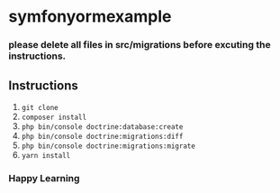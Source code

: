 # symfonyormexample

### please delete all files in src/migrations before excuting the instructions.

## Instructions

1. `git clone`
2. `composer install`
3. `php bin/console doctrine:database:create`
4. `php bin/console doctrine:migrations:diff`
5. `php bin/console doctrine:migrations:migrate`
6. `yarn install`



### Happy Learning 